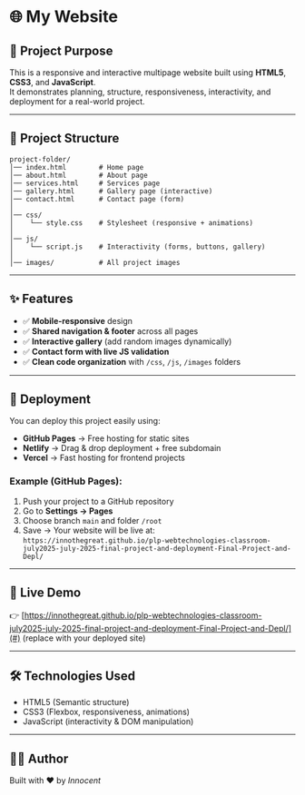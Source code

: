 # 🌐 My Website

## 📌 Project Purpose
This is a responsive and interactive multipage website built using **HTML5**, **CSS3**, and **JavaScript**.  
It demonstrates planning, structure, responsiveness, interactivity, and deployment for a real-world project.

---

## 📂 Project Structure
```
project-folder/
│── index.html        # Home page
│── about.html        # About page
│── services.html     # Services page
│── gallery.html      # Gallery page (interactive)
│── contact.html      # Contact page (form)
│
│── css/
│    └── style.css    # Stylesheet (responsive + animations)
│
│── js/
│    └── script.js    # Interactivity (forms, buttons, gallery)
│
│── images/           # All project images
```

---

## ✨ Features
- ✅ **Mobile-responsive** design  
- ✅ **Shared navigation & footer** across all pages  
- ✅ **Interactive gallery** (add random images dynamically)  
- ✅ **Contact form with live JS validation**  
- ✅ **Clean code organization** with `/css`, `/js`, `/images` folders  

---

## 🚀 Deployment
You can deploy this project easily using:

- **GitHub Pages** → Free hosting for static sites  
- **Netlify** → Drag & drop deployment + free subdomain  
- **Vercel** → Fast hosting for frontend projects  

### Example (GitHub Pages):
1. Push your project to a GitHub repository  
2. Go to **Settings → Pages**  
3. Choose branch `main` and folder `/root`  
4. Save → Your website will be live at:  
   `https://innothegreat.github.io/plp-webtechnologies-classroom-july2025-july-2025-final-project-and-deployment-Final-Project-and-Depl/`  

---

## 🔗 Live Demo
👉 [https://innothegreat.github.io/plp-webtechnologies-classroom-july2025-july-2025-final-project-and-deployment-Final-Project-and-Depl/](#) (replace with your deployed site)

---

## 🛠️ Technologies Used
- HTML5 (Semantic structure)  
- CSS3 (Flexbox, responsiveness, animations)  
- JavaScript (interactivity & DOM manipulation)  

---

## 👨‍💻 Author
Built with ❤️ by *Innocent*
